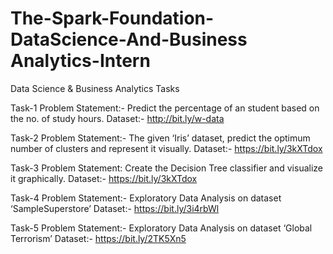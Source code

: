 # The-Spark-Foundation-DataScience-And-Business Analytics-Intern

Data Science & Business Analytics Tasks

Task-1 Problem Statement:- Predict the percentage of an student based on the no. of study hours. Dataset:- http://bit.ly/w-data

Task-2 Problem Statement:- The given ‘Iris’ dataset, predict the optimum number of clusters and represent it visually. Dataset:- https://bit.ly/3kXTdox

Task-3 Problem Statement: Create the Decision Tree classifier and visualize it graphically. Dataset:- https://bit.ly/3kXTdox

Task-4 Problem Statement:- Exploratory Data Analysis on dataset ‘SampleSuperstore’ Dataset:- https://bit.ly/3i4rbWl

Task-5 Problem Statement:- Exploratory Data Analysis on dataset ‘Global Terrorism’ Dataset:- https://bit.ly/2TK5Xn5
